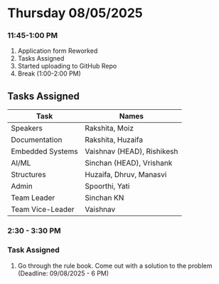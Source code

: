 # Thursday 08/05/2025

### 11:45-1:00 PM

1. Application form Reworked
2. Tasks Assigned 
3. Started uploading to GitHub Repo 
4. Break (1:00-2:00 PM)

## Tasks Assigned

| Task  | Names   |
|--------------- | --------------- |
| Speakers   | Rakshita, Moiz|
| Documentation   | Rakshita, Huzaifa   |
| Embedded Systems   | Vaishnav (HEAD), Rishikesh   |
| AI/ML   | Sinchan (HEAD), Vrishank   |
|Structures| Huzaifa, Dhruv, Manasvi|
|Admin| Spoorthi, Yati|
|Team Leader| Sinchan KN|
|Team Vice-Leader| Vaishnav|

### 2:30 - 3:30 PM

### Task Assigned

1. Go through the rule book. Come out with a solution to the problem (Deadline: 09/08/2025 - 6 PM)
